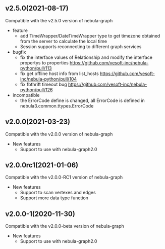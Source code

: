 ## v2.5.0(2021-08-17)
Compatible with the v2.5.0 version of nebula-graph

- feature
	- add TimeWrapper/DateTimeWrapper type to get timezone obtained from the server to calculate the local time
	- Session supports reconnecting to different graph services
- bugfix
	- fix the interface values of Relationship and modify the interface propertys to properties https://github.com/vesoft-inc/nebula-python/pull/113
	- fix get offline host info from list_hosts https://github.com/vesoft-inc/nebula-python/pull/104
	- fix fbthrift timeout bug https://github.com/vesoft-inc/nebula-python/pull/126
- incompatible
	- the ErrorCode define is changed, all ErrorCode is defined in nebula3.common.ttypes.ErrorCode
	
## v2.0.0(2021-03-23)
Compatible with the v2.0.0 version of nebula-graph

- New features
	- Support to use with nebula-graph2.0
	
## v2.0.0rc1(2021-01-06)
Compatible with the v2.0.0-RC1 version of nebula-graph

- New features
	- Support to scan vertexes and edges
	- Support more data type function

## v2.0.0-1(2020-11-30)
Compatible with the v2.0.0-beta version of nebula-graph

- New features
	- Support to use with nebula-graph2.0
